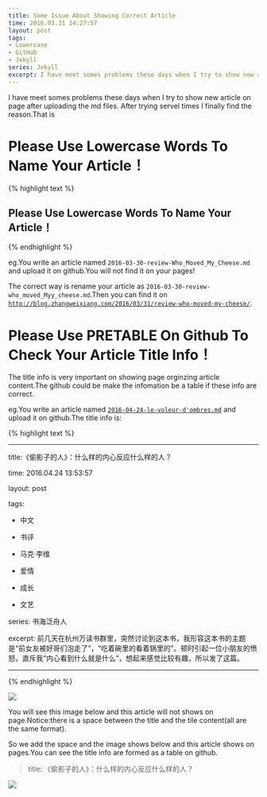 ```yaml
---
title: Some Issue About Showing Correct Article
time: 2016.03.31 14:27:57
layout: post
tags:
- Lowercase
- GitHub
- Jekyll
series: Jekyll
excerpt: I have meet somes problems these days when I try to show new article on page after uploading the md files. After trying servel times I finally find the reason.
---
```


I have meet somes problems these days when I try to show new article on page after uploading the md files. After trying servel times I finally find the reason.That is

# Please Use Lowercase Words To Name Your Article！

{% highlight text %}
## Please Use Lowercase Words To Name Your Article！
{% endhighlight %}


eg.You write an article named `2016-03-30-review-Who_Moved_My_Cheese.md` and upload it on github.You will not find it on your pages!

The correct way is rename your article as `2016-03-30-review-who_moved_Myy_cheese.md`.Then you can find it on [`http://blog.zhangweixiang.com/2016/03/31/review-who-moved-my-cheese/`](http://blog.zhangweixiang.com/2016/03/31/review-who-moved-my-cheese/).

# Please Use PRETABLE On Github To Check Your Article Title Info！

The title info is very important on showing page orginzing article content.The github could be make the infomation be a table if these info are correct.

eg.You write an article named [`2016-04-24-le-voleur-d'ombres.md`](https://github.com/zwxscience/myblog/edit/gh-pages/_posts/2016-04-24-le-voleur-d'ombres.md) and upload it on github.The title info is:

{% highlight text %}

---

title:《偷影子的人》：什么样的内心反应什么样的人？

time: 2016.04.24 13:53:57

layout: post

tags:

- 中文

- 书评

- 马克·李维 

- 爱情

- 成长

- 文艺 

series: 书海泛舟人

excerpt: 前几天在杭州万读书群里，突然讨论到这本书，我形容这本书的主题是“前女友被好哥们泡走了”，“吃着碗里的看着锅里的”。顿时引起一位小朋友的愤怒，直斥我“内心看到什么就是什么”，想起来感觉比较有趣，所以发了这篇。

---

{% endhighlight %}

<img src="{{ site.loadingImg }}" style="max-width: 400px; max-height: 400px;" data-src="http://blog.zhangweixiang.com/img/post/2016-03-31-some-issue-about-showing-correct-article/incorrect.jpg" />

You will see this image below and this article will not shows on page.Notice:there is a space between the title and the tile content(all are the same format).

So we add the space and the image shows below and this article shows on pages.You can see the title info are formed as a table on github.

> title: 《偷影子的人》：什么样的内心反应什么样的人？

<img src="{{ site.loadingImg }}" style="max-width: 400px; max-height: 400px;" data-src="http://blog.zhangweixiang.com/img/post/2016-03-31-some-issue-about-showing-correct-article/correct.jpg" />
 
